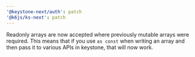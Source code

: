 ```yaml
---
'@keystone-next/auth': patch
'@k6js/ks-next': patch
---
```


Readonly arrays are now accepted where previously mutable arrays were required. This means that if you use `as const` when writing an array and then pass it to various APIs in keystone, that will now work.
